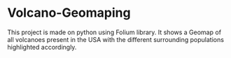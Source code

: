 # Volcano-Geomaping
This project is made on  python using Folium library. It shows a Geomap of all volcanoes present in the USA with the different surrounding populations highlighted accordingly.
